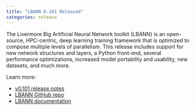 ```yaml
---
title: "LBANN 0.101 Released"
categories: release
---
```


The Livermore Big Artificial Neural Network toolkit (LBANN) is an open-source, HPC-centric, deep learning training framework that is optimized to compose multiple levels of parallelism. This release includes support for new network structures and layers, a Python front-end, several performance optimizations, increased model portability and usability, new datasets, and much more.

Learn more:
- [v0.101 release notes](https://github.com/LLNL/lbann/releases/tag/v0.101)
- [LBANN GitHub repo](https://github.com/LLNL/lbann)
- [LBANN documentation](https://github.com/LLNL/lbann/tree/develop/docs)
